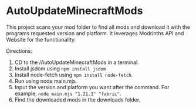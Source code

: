 # AutoUpdateMinecraftMods
This project scans your mod folder to find all mods and download it with the programs requested version and platform. It leverages Modrinths API and Website for the functionality.


Directions:
  1. CD to the /AutoUpdateMinecraftMods in a terminal.
  2. Install jsdom using `npm install jsdom`
  3. Install node-fetch using `npm install node-fetch`.
  4. Run using node main.mjs.
  5. Input the version and platform you want after the command. For example, `node main.mjs "1.21.1" "fabric"`.
  6. Find the downloaded mods in the downloads folder.
